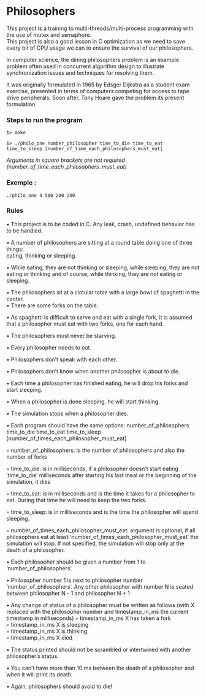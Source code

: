 # Philosophers
This project is a training to multi-threads/multi-process programming with the use of mutex and semaphore.  
This project is also a good lesson in C optimization as we need to save every bit of CPU usage we can to ensure the survival of our philosophers.  

In computer science, the dining philosophers problem is an example problem often used in concurrent algorithm design to illustrate synchronization issues and techniques for resolving them.

It was originally formulated in 1965 by Edsger Dijkstra as a student exam exercise, presented in terms of computers competing for access to tape drive peripherals. Soon after, Tony Hoare gave the problem its present formulation

### Steps to run the program
```
$> make

$> ./philo_one number_philosopher time_to_die time_to_eat time_to_sleep [number_of_time_each_philosophers_must_eat]
```
*Arguments in square brackets are not required (number_of_time_each_philosophers_must_eat)*

### Exemple :

`./philo_one 4 500 200 200`


### Rules
• This project is to be coded in C. Any leak, crash, undefined behavior has to be handled.

• A number of philosophers are sitting at a round table doing one of three things:  
eating, thinking or sleeping.

• While eating, they are not thinking or sleeping, while sleeping, they are not eating or thinking and of course, while thinking, they are not eating or sleeping.

• The philosophers sit at a circular table with a large bowl of spaghetti in the center.  
• There are some forks on the table.  

• As spaghetti is difficult to serve and eat with a single fork, it is assumed that a
philosopher must eat with two forks, one for each hand.  

• The philosophers must never be starving.  

• Every philosopher needs to eat.

• Philosophers don’t speak with each other.

• Philosophers don’t know when another philosopher is about to die. 

• Each time a philosopher has finished eating, he will drop his forks and start sleeping.

• When a philosopher is done sleeping, he will start thinking.

• The simulation stops when a philosopher dies.

• Each program should have the same options: number_of_philosophers time_to_die
time_to_eat time_to_sleep [number_of_times_each_philosopher_must_eat]

◦ number_of_philosophers: is the number of philosophers and also the number
of forks

◦ time_to_die: is in milliseconds, if a philosopher doesn’t start eating ’time_to_die’
milliseconds after starting his last meal or the beginning of the simulation, it
dies

◦ time_to_eat: is in milliseconds and is the time it takes for a philosopher to
eat. During that time he will need to keep the two forks.

◦ time_to_sleep: is in milliseconds and is the time the philosopher will spend
sleeping.

◦ number_of_times_each_philosopher_must_eat: argument is optional, if all
philosophers eat at least ’number_of_times_each_philosopher_must_eat’ the
simulation will stop. If not specified, the simulation will stop only at the death
of a philosopher.

• Each philosopher should be given a number from 1 to ’number_of_philosophers’.

• Philosopher number 1 is next to philosopher number ’number_of_philosophers’.
Any other philosopher with number N is seated between philosopher N - 1 and
philosopher N + 1

• Any change of status of a philosopher must be written as follows (with X replaced
with the philosopher number and timestamp_in_ms the current timestamp in milliseconds)
◦ timestamp_in_ms X has taken a fork  
◦ timestamp_in_ms X is sleeping  
◦ timestamp_in_ms X is thinking  
◦ timestamp_in_ms X died  

• The status printed should not be scrambled or intertwined with another philosopher’s status.

• You can’t have more than 10 ms between the death of a philosopher and when it
will print its death.

• Again, philosophers should avoid to die!
